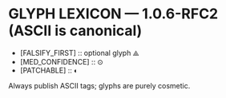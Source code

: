 # GLYPH LEXICON — 1.0.6-RFC2 (ASCII is canonical)

- [FALSIFY_FIRST]  :: optional glyph ⟁
- [MED_CONFIDENCE] :: ⊙
- [PATCHABLE]      :: ◐

Always publish ASCII tags; glyphs are purely cosmetic.
